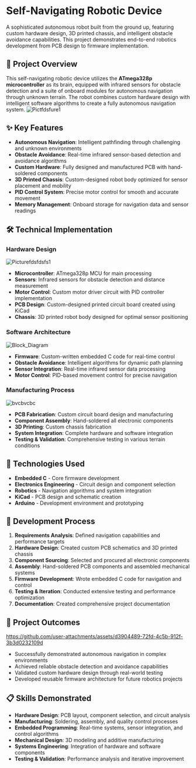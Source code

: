 # Self-Navigating Robotic Device

A sophisticated autonomous robot built from the ground up, featuring custom hardware design, 3D printed chassis, and intelligent obstacle avoidance capabilities. This project demonstrates end-to-end robotics development from PCB design to firmware implementation.

## 🤖 Project Overview
This self-navigating robotic device utilizes the **ATmega328p microcontroller** as its brain, equipped with infrared sensors for obstacle detection and a suite of onboard modules for autonomous navigation through unknown terrain. The robot combines custom hardware design with intelligent software algorithms to create a fully autonomous navigation system.
![Pictfdsfure1](https://github.com/user-attachments/assets/1bbd3b62-5939-45a1-a90e-a5ee656c3c3b)


## ✨ Key Features

- **Autonomous Navigation**: Intelligent pathfinding through challenging and unknown environments
- **Obstacle Avoidance**: Real-time infrared sensor-based detection and avoidance algorithms
- **Custom Hardware**: Fully designed and manufactured PCB with hand-soldered components
- **3D Printed Chassis**: Custom-designed robot body optimized for sensor placement and mobility
- **PID Control System**: Precise motor control for smooth and accurate movement
- **Memory Management**: Onboard storage for navigation data and sensor readings

## 🛠️ Technical Implementation

### Hardware Design
![Picturefdsfdsfs1](https://github.com/user-attachments/assets/89504bca-8950-4b13-b93f-a6c30add3a4c)
- **Microcontroller**: ATmega328p MCU for main processing
- **Sensors**: Infrared sensors for obstacle detection and distance measurement
- **Motor Control**: Custom motor driver circuit with PID controller implementation
- **PCB Design**: Custom-designed printed circuit board created using KiCad
- **Chassis**: 3D printed robot body designed for optimal sensor positioning

### Software Architecture
![Block_Diagram](https://github.com/user-attachments/assets/fee38f12-9d44-4505-a8e6-b595e15d8f51)
- **Firmware**: Custom-written embedded C code for real-time control
- **Obstacle Avoidance**: Intelligent algorithms for dynamic path planning
- **Sensor Integration**: Real-time infrared sensor data processing
- **Motor Control**: PID-based movement control for precise navigation

### Manufacturing Process
![bvcbvcbc](https://github.com/user-attachments/assets/4c04869e-be8e-4940-8d3f-292578071c46)
- **PCB Fabrication**: Custom circuit board design and manufacturing
- **Component Assembly**: Hand-soldered all electronic components
- **3D Printing**: Custom chassis fabrication
- **System Integration**: Complete hardware and software integration
- **Testing & Validation**: Comprehensive testing in various terrain conditions

## 🔧 Technologies Used
- **Embedded C** - Core firmware development
- **Electronics Engineering** - Circuit design and component selection
- **Robotics** - Navigation algorithms and system integration
- **KiCad** - PCB design and schematic creation
- **Arduino** - Development environment and prototyping

## 🚀 Development Process

1. **Requirements Analysis**: Defined navigation capabilities and performance targets
2. **Hardware Design**: Created custom PCB schematics and 3D printed chassis
3. **Component Sourcing**: Selected and procured all electronic components
4. **Assembly**: Hand-soldered PCB components and assembled mechanical systems
5. **Firmware Development**: Wrote embedded C code for navigation and control
6. **Testing & Iteration**: Conducted extensive testing and performance optimization
7. **Documentation**: Created comprehensive project documentation

## 🎯 Project Outcomes
https://github.com/user-attachments/assets/d3904489-72fd-4c5b-912f-3b3d0232109d
- Successfully demonstrated autonomous navigation in complex environments
- Achieved reliable obstacle detection and avoidance capabilities
- Validated custom hardware design through real-world testing
- Developed reusable firmware architecture for future robotics projects

## 📋 Skills Demonstrated

- **Hardware Design**: PCB layout, component selection, and circuit analysis
- **Manufacturing**: Soldering, assembly, and quality control processes
- **Embedded Programming**: Real-time systems, sensor integration, and control algorithms
- **Mechanical Design**: 3D modeling and additive manufacturing
- **Systems Engineering**: Integration of hardware and software components
- **Testing & Validation**: Performance analysis and iterative improvement
